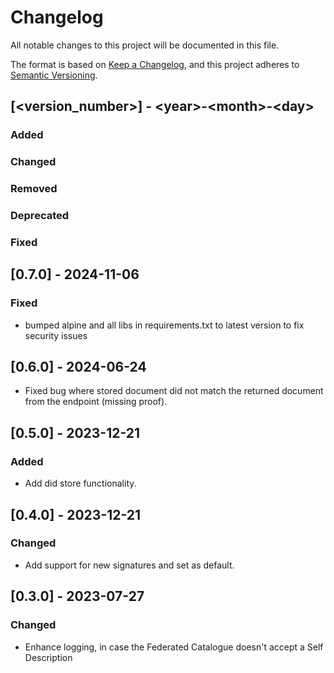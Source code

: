 # Changelog

All notable changes to this project will be documented in this file.

The format is based on [Keep a Changelog](https://keepachangelog.com/en/1.0.0/),
and this project adheres to [Semantic Versioning](https://semver.org/spec/v2.0.0.html).

## [<version_number>] - \<year>-\<month>-\<day>

### Added

### Changed

### Removed

### Deprecated

### Fixed

## [0.7.0] - 2024-11-06
### Fixed
- bumped alpine and all libs in requirements.txt to latest version to fix security issues

## [0.6.0] - 2024-06-24
- Fixed bug where stored document did not match the returned document from the endpoint (missing proof). 

## [0.5.0] - 2023-12-21

### Added

- Add did store functionality.

## [0.4.0] - 2023-12-21

### Changed

- Add support for new signatures and set as default.


## [0.3.0] - 2023-07-27

### Changed

- Enhance logging, in case the Federated Catalogue doesn't accept a Self Description

